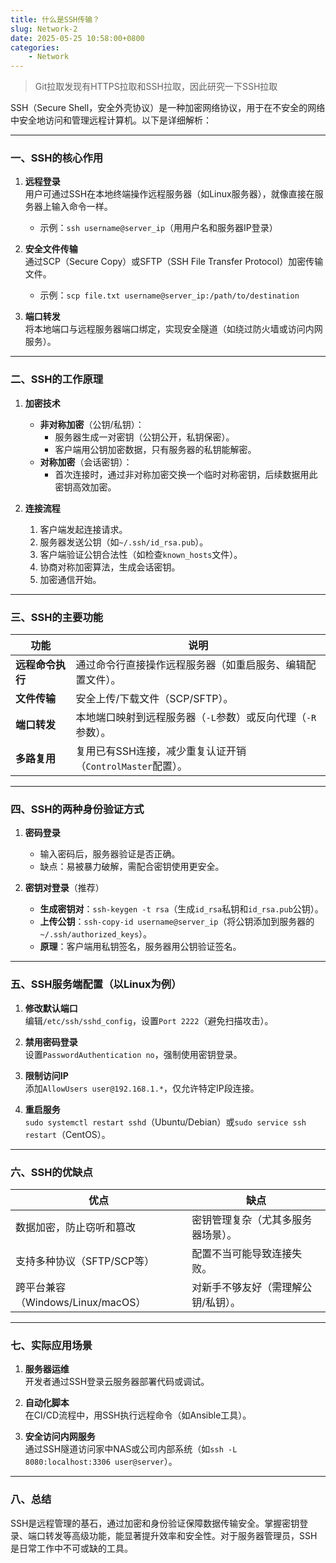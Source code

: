 ```yaml
---
title: 什么是SSH传输？
slug: Network-2
date: 2025-05-25 10:58:00+0800
categories:
    - Network
---
```


> Git拉取发现有HTTPS拉取和SSH拉取，因此研究一下SSH拉取

SSH（Secure Shell，安全外壳协议）是一种加密网络协议，用于在不安全的网络中安全地访问和管理远程计算机。以下是详细解析：

---

### **一、SSH的核心作用**
1. **远程登录**  
   用户可通过SSH在本地终端操作远程服务器（如Linux服务器），就像直接在服务器上输入命令一样。
   - 示例：`ssh username@server_ip`（用用户名和服务器IP登录）

2. **安全文件传输**  
   通过SCP（Secure Copy）或SFTP（SSH File Transfer Protocol）加密传输文件。
   - 示例：`scp file.txt username@server_ip:/path/to/destination`

3. **端口转发**  
   将本地端口与远程服务器端口绑定，实现安全隧道（如绕过防火墙或访问内网服务）。

---

### **二、SSH的工作原理**
1. **加密技术**  
   - **非对称加密**（公钥/私钥）：  
     - 服务器生成一对密钥（公钥公开，私钥保密）。  
     - 客户端用公钥加密数据，只有服务器的私钥能解密。  
   - **对称加密**（会话密钥）：  
     - 首次连接时，通过非对称加密交换一个临时对称密钥，后续数据用此密钥高效加密。

2. **连接流程**  
   1. 客户端发起连接请求。  
   2. 服务器发送公钥（如`~/.ssh/id_rsa.pub`）。  
   3. 客户端验证公钥合法性（如检查`known_hosts`文件）。  
   4. 协商对称加密算法，生成会话密钥。  
   5. 加密通信开始。

---

### **三、SSH的主要功能**
| 功能                | 说明                                                                 |
|---------------------|----------------------------------------------------------------------|
| **远程命令执行**    | 通过命令行直接操作远程服务器（如重启服务、编辑配置文件）。           |
| **文件传输**        | 安全上传/下载文件（SCP/SFTP）。                                      |
| **端口转发**        | 本地端口映射到远程服务器（`-L`参数）或反向代理（`-R`参数）。         |
| **多路复用**        | 复用已有SSH连接，减少重复认证开销（`ControlMaster`配置）。           |

---

### **四、SSH的两种身份验证方式**
1. **密码登录**  
   - 输入密码后，服务器验证是否正确。  
   - 缺点：易被暴力破解，需配合密钥使用更安全。

2. **密钥对登录**（推荐）  
   - **生成密钥对**：`ssh-keygen -t rsa`（生成`id_rsa`私钥和`id_rsa.pub`公钥）。  
   - **上传公钥**：`ssh-copy-id username@server_ip`（将公钥添加到服务器的`~/.ssh/authorized_keys`）。  
   - **原理**：客户端用私钥签名，服务器用公钥验证签名。

---

### **五、SSH服务端配置（以Linux为例）**
1. **修改默认端口**  
   编辑`/etc/ssh/sshd_config`，设置`Port 2222`（避免扫描攻击）。

2. **禁用密码登录**  
   设置`PasswordAuthentication no`，强制使用密钥登录。

3. **限制访问IP**  
   添加`AllowUsers user@192.168.1.*`，仅允许特定IP段连接。

4. **重启服务**  
   `sudo systemctl restart sshd`（Ubuntu/Debian）或`sudo service ssh restart`（CentOS）。

---

### **六、SSH的优缺点**
| 优点                          | 缺点                              |
|-------------------------------|-----------------------------------|
| 数据加密，防止窃听和篡改      | 密钥管理复杂（尤其多服务器场景）。|
| 支持多种协议（SFTP/SCP等）    | 配置不当可能导致连接失败。        |
| 跨平台兼容（Windows/Linux/macOS）| 对新手不够友好（需理解公钥/私钥）。|

---

### **七、实际应用场景**
1. **服务器运维**  
   开发者通过SSH登录云服务器部署代码或调试。

2. **自动化脚本**  
   在CI/CD流程中，用SSH执行远程命令（如Ansible工具）。

3. **安全访问内网服务**  
   通过SSH隧道访问家中NAS或公司内部系统（如`ssh -L 8080:localhost:3306 user@server`）。

---

### **八、总结**
SSH是远程管理的基石，通过加密和身份验证保障数据传输安全。掌握密钥登录、端口转发等高级功能，能显著提升效率和安全性。对于服务器管理员，SSH是日常工作中不可或缺的工具。